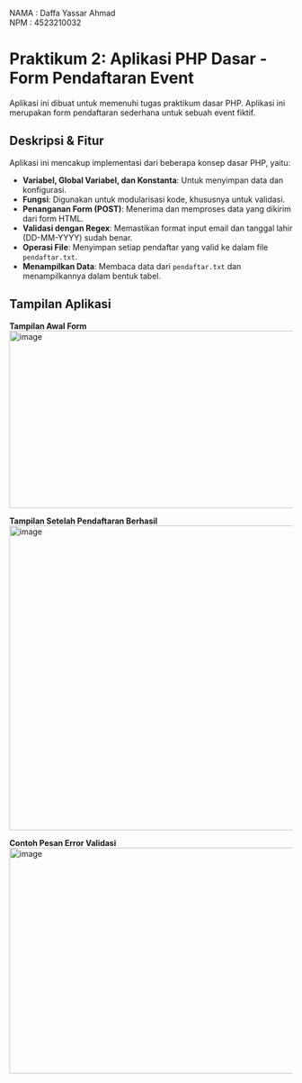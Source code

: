 NAMA : Daffa Yassar Ahmad
<br>
NPM : 4523210032

# Praktikum 2: Aplikasi PHP Dasar - Form Pendaftaran Event

Aplikasi ini dibuat untuk memenuhi tugas praktikum dasar PHP. Aplikasi ini merupakan form pendaftaran sederhana untuk sebuah event fiktif.

## Deskripsi & Fitur
Aplikasi ini mencakup implementasi dari beberapa konsep dasar PHP, yaitu:
- **Variabel, Global Variabel, dan Konstanta**: Untuk menyimpan data dan konfigurasi.
- **Fungsi**: Digunakan untuk modularisasi kode, khususnya untuk validasi.
- **Penanganan Form (POST)**: Menerima dan memproses data yang dikirim dari form HTML.
- **Validasi dengan Regex**: Memastikan format input email dan tanggal lahir (DD-MM-YYYY) sudah benar.
- **Operasi File**: Menyimpan setiap pendaftar yang valid ke dalam file `pendaftar.txt`.
- **Menampilkan Data**: Membaca data dari `pendaftar.txt` dan menampilkannya dalam bentuk tabel.

## Tampilan Aplikasi

**Tampilan Awal Form**
<img width="793" height="315" alt="image" src="https://github.com/user-attachments/assets/fd9b01c3-e4e7-4838-8b3a-dff12cbc7736" />


**Tampilan Setelah Pendaftaran Berhasil**
<img width="781" height="541" alt="image" src="https://github.com/user-attachments/assets/dbb7b8ca-2791-4da7-bb6e-eb8a65f99a59" />

**Contoh Pesan Error Validasi**
<img width="766" height="401" alt="image" src="https://github.com/user-attachments/assets/5eb896b8-5d70-452a-95ac-a1080f46e752" />



